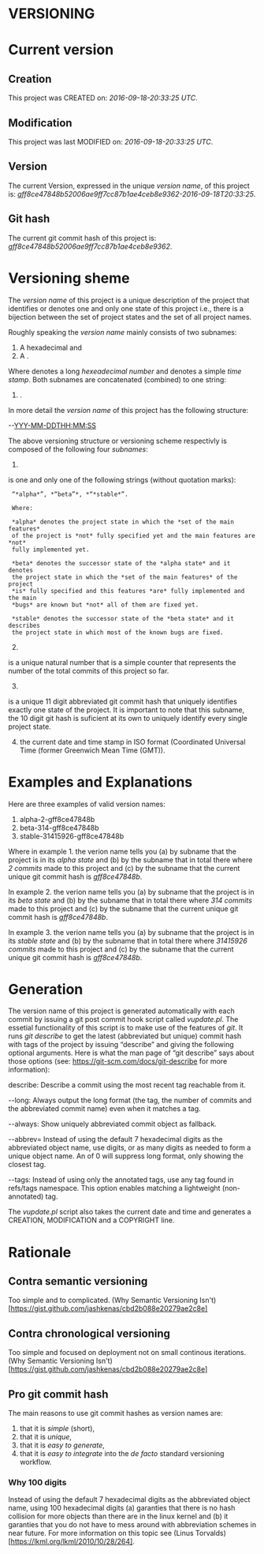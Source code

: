 VERSIONING
=========

# Current version
## Creation
This project was CREATED on:
*2016-09-18-20:33:25 UTC*.

## Modification
This project was last MODIFIED on:
*2016-09-18-20:33:25 UTC*.

## Version
The current Version, expressed in the unique *version name*, of this project is:
*gff8ce47848b52006ae9ff7cc87b1ae4ceb8e9362-2016-09-18T20:33:25*.

## Git hash
The current git commit hash of this project is:
*gff8ce47848b52006ae9ff7cc87b1ae4ceb8e9362*.

# Versioning sheme
The *version name* of this project is a unique description of the project that
identifies or denotes one and only one state of this project i.e., there is a
bijection between the set of project states and the set of all project names.

Roughly speaking the *version name* mainly consists of two subnames:

  1. A hexadecimal <NUMBER> and  
  2. A <TIMESTAMP>.  

Where <NUMBER> denotes a long *hexeadecimal number* and
<TIMESTAMP> denotes a simple *time stamp*.
Both subnames are concatenated (combined) to one string:

  1. <NUMBER><TIMESTAMP>.

In more detail the *version name* of this project has the following structure:

  <TAG>-<CURRENT COMMIT NUMBER>-<CURRENT COMMIT HASH><YYY-MM-DDTHH:MM:SS>

The above versioning structure or versioning scheme respectivly is composed of
the following four *subnames*:

  1. <TAG>
  is one and only one of the following strings (without quotation marks):

     “*alpha*”, *“beta”*, *“*stable*”.

     Where:

     *alpha* denotes the project state in which the *set of the main features*
     of the project is *not* fully specified yet and the main features are *not*
     fully implemented yet.

     *beta* denotes the successor state of the *alpha state* and it denotes
     the project state in which the *set of the main features* of the project
     *is* fully specified and this features *are* fully implemented and the main
     *bugs* are known but *not* all of them are fixed yet.

     *stable* denotes the successor state of the *beta state* and it describes
     the project state in which most of the known bugs are fixed.

  2. <CURRENT GIT COMMIT NUMBER>
  is a unique natural number that is a simple counter that represents the number
  of the total commits of this project so far.

  3. <CURRENT UNIQUE GIT COMMIT HASH>
  is a unique 11 digit abbreviated git commit hash that uniquely identifies
  exactly one state of the project.
  It is important to note that this subname, the 10 digit git hash is suficient
  at its own to uniquely identify every single project state.

  4. the current date and time stamp in ISO format (Coordinated
    Universal Time (former Greenwich Mean Time (GMT)).

# Examples and Explanations
Here are three examples of valid version names:

  1. alpha-2-gff8ce47848b
  2. beta-314-gff8ce47848b
  3. stable-31415926-gff8ce47848b

Where in example 1. the verion name tells you (a) by <TAG> subname that the
project is in its *alpha state* and (b) by the <CURRENT GIT COMMIT NUMBER>
subname that in total there where *2 commits* made to this project and (c) by
the <CURRENT UNIQUE GIT COMMIT HASH> subname that the current unique git commit
hash is *gff8ce47848b*.

In example 2. the verion name tells you (a) by <TAG> subname that the
project is in its *beta state* and (b) by the <CURRENT GIT COMMIT NUMBER>
subname that in total there where *314 commits* made to this project and (c) by
the <CURRENT UNIQUE GIT COMMIT HASH> subname that the current unique git commit
hash is *gff8ce47848b*.

In example 3. the verion name tells you (a) by <TAG> subname that the
project is in its *stable state* and (b) by the <CURRENT GIT COMMIT NUMBER>
subname that in total there where *31415926 commits* made to this project and
(c) by the <CURRENT UNIQUE GIT COMMIT HASH> subname that the current unique git
commit hash is *gff8ce47848b*.

# Generation
The version name of this project is generated automatically with each commit by
issuing a git post commit hook script called *vupdate.pl*.
The essetial functionality of this script is to make use of the features of
*git*.
It runs *git describe* to get the latest (abbreviated but unique) commit hash
with tags of the project by issuing “describe” and giving the following optional
arguments. Here is what the man page of “git describe” says about those options
(see: https://git-scm.com/docs/git-describe for more information):

   describe:
   Describe a commit using the most recent tag reachable
   from it.

   --long:
   Always output the long format (the tag, the number of commits
   and the abbreviated commit name) even when it matches a tag.

   --always:
   Show uniquely abbreviated commit object as fallback.

   --abbrev=<n>
   Instead of using the default 7 hexadecimal digits as the abbreviated object
   name, use <n> digits, or as many digits as needed to form a unique object
   name.
   An <n> of 0 will suppress long format, only showing the closest tag.

   --tags:
   Instead of using only the annotated tags, use any tag found in
   refs/tags namespace.
   This option enables matching a lightweight (non-annotated) tag.

The *vupdate.pl* script also takes the current date and time and generates a
CREATION, MODIFICATION and a COPYRIGHT line.

# Rationale
## Contra semantic versioning
Too simple and to complicated.
(Why Semantic Versioning Isn't)[https://gist.github.com/jashkenas/cbd2b088e20279ae2c8e]

## Contra chronological versioning
Too simple and focused on deployment not on small continous iterations.
(Why Semantic Versioning Isn't)[https://gist.github.com/jashkenas/cbd2b088e20279ae2c8e]

## Pro git commit hash
The main reasons to use git commit hashes as version names are:

  1. that it is *simple* (short),
  2. that it is *unique*,
  3. that it is *easy to generate*,
  4. that it is *easy to integrate* into the *de facto* standard versioning
  workflow.

### Why 100 digits
Instead of using the default 7 hexadecimal digits as the abbreviated object
name, using 100 hexadecimal digits (a) garanties that there is no hash collision
for more objects than there are in the linux kernel and (b) it garanties that
you do not have to mess around with abbreviation schemes in near future.
For more information on this topic see (Linus Torvalds)[https://lkml.org/lkml/2010/10/28/264].
